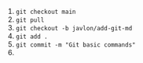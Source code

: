1. `git checkout main`
2. `git pull`
3. `git checkout -b javlon/add-git-md `
4. `git add .`
5. `git commit -m "Git basic commands"`
6. 